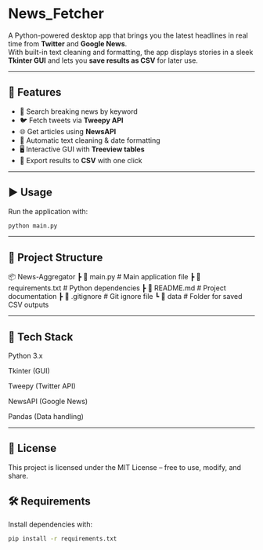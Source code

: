# News_Fetcher
A Python-powered desktop app that brings you the latest headlines in real time from **Twitter** and **Google News**.  
With built-in text cleaning and formatting, the app displays stories in a sleek **Tkinter GUI** and lets you **save results as CSV** for later use.  

---

## 🚀 Features
- 🔎 Search breaking news by keyword  
- 🐦 Fetch tweets via **Tweepy API**  
- 🌐 Get articles using **NewsAPI**  
- 🧹 Automatic text cleaning & date formatting  
- 🖥 Interactive GUI with **Treeview tables**  
- 💾 Export results to **CSV** with one click  

---
## ▶️ Usage
Run the application with:
```bash
python main.py

```

---

## 📂 Project Structure

📦 News-Aggregator
┣ 📜 main.py # Main application file
┣ 📜 requirements.txt # Python dependencies
┣ 📜 README.md # Project documentation
┣ 📜 .gitignore # Git ignore file
┗ 📂 data # Folder for saved CSV outputs

---

## 📌 Tech Stack

Python 3.x

Tkinter (GUI)

Tweepy (Twitter API)

NewsAPI (Google News)

Pandas (Data handling)

---

## 📄 License
This project is licensed under the MIT License – free to use, modify, and share.

## 🛠 Requirements
Install dependencies with:  

```bash
pip install -r requirements.txt


